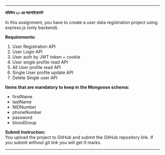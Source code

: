 

---

**মডিউল ২১ এর অ্যাসাইনমেন্ট**

In this assignment, you have to create a user data registration project using express.js (only backend).

**Requirements:**

1. User Registration API  
2. User Login API  
3. User auth by JWT token + cookie  
4. User single profile read API  
5. All User profile read API  
6. Single User profile update API  
7. Delete Single user API  

**Items that are mandatory to keep in the Mongoose schema:**  
- firstName  
- lastName  
- NIDNumber  
- phoneNumber  
- password  
- bloodGroup  

**Submit Instruction:**  
You upload the project to GitHub and submit the GitHub repository link. If you submit without git link you will get 0 marks.

---
